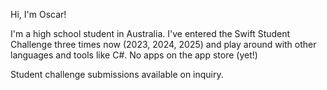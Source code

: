 Hi, I'm Oscar!

I'm a high school student in Australia. I've entered the Swift Student Challenge three times now (2023, 2024, 2025) and play around with other languages and tools like C#. No apps on the app store (yet!)

Student challenge submissions available on inquiry.
<!---
SystemNull/SystemNull is a ✨ special ✨ repository because its `README.md` (this file) appears on your GitHub profile.
You can click the Preview link to take a look at your changes.
--->
